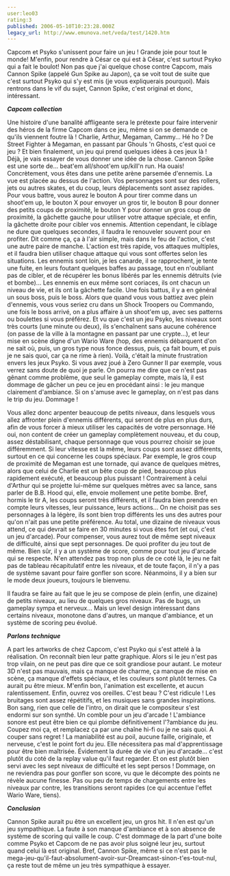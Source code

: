 ```yaml
---
user:leo03
rating:3
published: 2006-05-10T10:23:28.000Z
legacy_url: http://www.emunova.net/veda/test/1420.htm
---
```

Capcom et Psyko s'unissent pour faire un jeu ! Grande joie pour tout le monde! M'enfin, pour rendre à César ce qui est à César, c'est surtout Psyko qui a fait le boulot! Non pas que j'ai quelque chose contre Capcom, mais Cannon Spike (appelé Gun Spike au Japon), ça se voit tout de suite que c'est surtout Psyko qui s'y est mis (je vous expliquerais pourquoi). Mais rentrons dans le vif du sujet, Cannon Spike, c'est original et donc, intéressant.  

  

_**Capcom collection**_  

  

Une histoire d'une banalité affligeante sera le prétexte pour faire intervenir des héros de la firme Capcom dans ce jeu, même si on se demande ce qu'ils viennent foutre là ! Charlie, Arthur, Megaman, Cammy... Hé ho ? De Street Fighter à Megaman, en passant par Ghouls 'n Ghosts, c'est quoi ce jeu ? Et bien finalement, un jeu qui prend quelques idées à ces jeux là ! Déjà, je vais essayer de vous donner une idée de la chose. Cannon Spike est une sorte de... beat'em all/shoot'em up/kill'n run. Ha ouais! Concrètement, vous êtes dans une petite arène parsemée d'ennemis. La vue est placée au dessus de l'action. Vos personnages sont sur des rollers, jets ou autres skates, et du coup, leurs déplacements sont assez rapides. Pour vous battre, vous aurez le bouton A pour tirer comme dans un shoot'em up, le bouton X pour envoyer un gros tir, le bouton B pour donner des petits coups de proximité, le bouton Y pour donner un gros coup de proximité, la gâchette gauche pour utiliser votre attaque spéciale, et enfin, la gâchette droite pour cibler vos ennemis. Attention cependant, le ciblage ne dure que quelques secondes, il faudra le renouveler souvent pour en profiter. Dit comme ça, ça à l'air simple, mais dans le feu de l'action, c'est une autre paire de manche. L'action est très rapide, vos attaques multiples, et il faudra bien utiliser chaque attaque qui vous sont offertes selon les situations. Les ennemis sont loin, je les canarde, il se rapprochent, je tente une fuite, en leurs foutant quelques baffes au passage, tout en n'oubliant pas de cibler, et de récupérer les bonus libérés par les ennemis détruits (vie et bombe)... Les ennemis en eux même sont coriaces, ils ont chacun un niveau de vie, et ils ont la gâchette facile. Une fois battus, il y a en général un sous boss, puis le boss. Alors que quand vous vous battiez avec plein d'ennemis, vous vous seriez cru dans un Shock Troopers ou Commando, une fois le boss arrivé, on a plus affaire à un shoot'em up, avec ses patterns ou boulettes si vous préférez. Et vu que c'est un jeu Psyko, les niveaux sont très courts (une minute ou deux), ils s'enchaînent sans aucune cohérence (on passe de la ville à la montagne en passant par une crypte...), et leur mise en scène digne d'un Wario Ware (hop, des ennemis débarquent d'on ne sait où, puis, un gros type nous fonce dessus, puis, ça fait boum, et puis je ne sais quoi, car ça ne rime à rien). Voilà, c'était la minute frustration envers les jeux Psyko. Si vous avez joué à Zero Gunner II par exemple, vous verrez sans doute de quoi je parle. On pourra me dire que ce n'est pas gênant comme problème, que seul le gameplay compte, mais là, il est dommage de gâcher un peu ce jeu en procédant ainsi : le jeu manque clairement d'ambiance. Si on s'amuse avec le gameplay, on n'est pas dans le trip du jeu. Dommage !  

  

Vous allez donc arpenter beaucoup de petits niveaux, dans lesquels vous allez affronter plein d'ennemis différents, qui seront de plus en plus durs, afin de vous forcer à mieux utiliser les capacités de votre personnage. Hé oui, non content de créer un gameplay complètement nouveau, et du coup, assez déstabilisant, chaque personnage que vous pourrez choisir se joue différemment. Si leur vitesse est la même, leurs coups sont assez différents, surtout en ce qui concerne les coups spéciaux. Par exemple, le gros coup de proximité de Megaman est une tornade, qui avance de quelques mètres, alors que celui de Charlie est un bête coup de pied, beaucoup plus rapidement exécuté, et beaucoup plus puissant ! Contrairement à celui d'Arthur qui se projette lui-même sur quelques mètres avec sa lance, sans parler de B.B. Hood qui, elle, envoie mollement une petite bombe. Bref, hormis le tir A, les coups seront très différents, et il faudra bien prendre en compte leurs vitesses, leur puissance, leurs actions... On ne choisit pas ses personnages à la légère, ils sont bien trop différents les uns des autres pour qu'on n'ait pas une petite préférence. Au total, une dizaine de niveaux vous attend, ce qui devrait se faire en 30 minutes si vous êtes fort (et oui, c'est un jeu d'arcade). Pour compenser, vous aurez tout de même sept niveaux de difficulté, ainsi que sept personnages. De quoi profiter du jeu tout de même. Bien sûr, il y a un système de score, comme pour tout jeu d'arcade qui se respecte. N'en attendez pas trop non plus de ce coté là, le jeu ne fait pas de tableau récapitulatif entre les niveaux, et de toute façon, il n'y a pas de système savant pour faire gonfler son score. Néanmoins, il y a bien sur le mode deux joueurs, toujours le bienvenu.  

  

Il faudra se faire au fait que le jeu se compose de plein (enfin, une dizaine) de petits niveaux, au lieu de quelques gros niveaux. Pas de bugs, un gameplay sympa et nerveux... Mais un level design intéressant dans certains niveaux, monotone dans d'autres, un manque d'ambiance, et un système de scoring peu évolué.  

  

_**Parlons technique**_  

  

A part les artworks de chez Capcom, c'est Psyko qui s'est attelé à la réalisation. On reconnaît bien leur patte graphique. Alors si le jeu n'est pas trop vilain, on ne peut pas dire que ce soit grandiose pour autant. Le moteur 3D n'est pas mauvais, mais ça manque de charme, ça manque de mise en scène, ça manque d'effets spéciaux, et les couleurs sont plutôt ternes. Ca aurait pu être mieux. M'enfin bon, l'animation est excellente, et aucun ralentissement. Enfin, ouvrez vos oreilles. C'est beau ? C'est ridicule ! Les bruitages sont assez répétitifs, et les musiques sans grandes inspirations. Bon sang, rien que celle de l'intro, on dirait que le compositeur s'est endormi sur son synthé. Un comble pour un jeu d'arcade ! L'ambiance sonore est peut être bien ce qui plombe définitivement l'?ambiance du jeu. Coupez moi ça, et remplacez ça par une chaîne hi-fi ou je ne sais quoi. A couper sans regret ! La maniabilité est au poil, aucune faille, originale, et nerveuse, c'est le point fort du jeu. Elle nécessitera pas mal d'apprentissage pour être bien maîtrisée. Évidement la durée de vie d'un jeu d'arcade... c'est plutôt du coté de la replay value qu'il faut regarder. Et on est plutôt bien servi avec les sept niveaux de difficulté et les sept persos ! Dommage, on ne reviendra pas pour gonfler son score, vu que le décompte des points ne révèle aucune finesse. Pas ou peu de temps de chargements entre les niveaux par contre, les transitions seront rapides (ce qui accentue l'effet Wario Ware, tiens).  

  

_**Conclusion**_  

  

Cannon Spike aurait pu être un excellent jeu, un gros hit. Il n'en est qu'un jeu sympathique. La faute à son manque d'ambiance et à son absence de système de scoring qui vaille le coup. C'est dommage de la part d'une boite comme Psyko et Capcom de ne pas avoir plus soigné leur jeu, surtout quand celui là est original. Bref, Cannon Spike, même si ce n'est pas le mega-jeu-qu'il-faut-absolument-avoir-sur-Dreamcast-sinon-t'es-tout-nul, ça reste tout de même un jeu très sympathique à essayer.